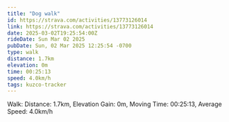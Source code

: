 ```yaml
---
title: "Dog walk"
id: https://strava.com/activities/13773126014
link: https://strava.com/activities/13773126014
date: 2025-03-02T19:25:54:00Z
rideDate: Sun Mar 02 2025
pubDate: Sun, 02 Mar 2025 12:25:54 -0700
type: walk
distance: 1.7km
elevation: 0m
time: 00:25:13
speed: 4.0km/h
tags: kuzco-tracker
---
```

Walk: Distance: 1.7km, Elevation Gain: 0m, Moving Time: 00:25:13, Average Speed: 4.0km/h